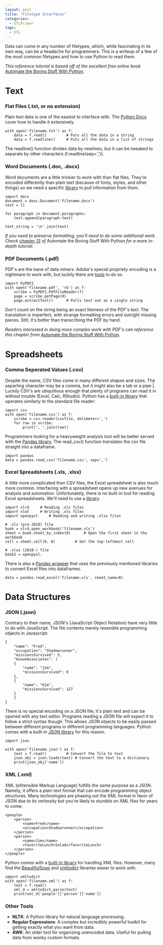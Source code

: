 ```yaml
---
layout: post
title: "Filetype Interfaces"
categories:
  - ETLPrimer
tags:
  - ETL
---
```


Data can come in any number of filetypes, which, while fascinating in its own way, can be a headache for programmers. This is a writeup of a few of the most common filetypes and how to use Python to read them.

*This reference tutorial is based off of the excellent free online book* [Automate the Boring Stuff With Python](https://automatetheboringstuff.com).

# Text

### Flat Files (.txt, or no extension)

Plain text data is one of the easiest to interface with. The [Python Docs](https://docs.python.org/3/tutorial/inputoutput.html) cover how to handle it extensively. 

```
with open('filename.txt') as f:
	data = f.read()			# Puts all the data in a string
	data = f.readline()		# Puts all the data in a list of strings
```

The readline() function divides data by newlines, but it can be tweaked to separate by other characters (f.readline(sep=',')). 


### Word Documents (.doc, .docx)

Word documents are a little trickier to work with than flat files. They're encoded differently than plain text (because of fonts, styles, and other things) so we need a specific [library](https://python-docx.readthedocs.io/en/latest/) to pull information from them.

```
import docx
document = doxc.Document('filename.docx')
text = []

for paragraph in document.paragraphs:
	text.append(paragraph.text)

text_string = '\n'.join(text)
```

*If you need to preserve formatting, you'll need to do some additional work. Check [chapter 13](https://automatetheboringstuff.com/chapter13/) of* Automate the Boring Stuff With Python *for a more in-depth tutorial.*

### PDF Documents (.pdf)

PDF's are the bane of data miners. Adobe's special propriety encoding is a nightmare to work with, but luckily there are [tools](https://pythonhosted.org/PyPDF2/) to do so.

```
import PyPDF2
with open('filename.pdf', 'rb') as f:
	scribe = PyPDF2.PdfFileReader(f)
	page = scribe.getPage(0)
	page.extractText()		# Pulls text out as a single string
```

Don't count on the string being an exact likeness of the PDF's text. The translation is imperfect, with strange formatting errors and outright missing pieces. Still, it's better than transcribing the PDF by hand.

*Readers interested in doing more complex work with PDF's can reference this chapter from* [Automate the Boring Stuff With Python](https://automatetheboringstuff.com/chapter13/).

# Spreadsheets

### Comma Seperated Values (.csv)

Despite the name, CSV files come in many different shapes and sizes. The separting character may be a comma, but it might also be a tab or a pipe \|. Luckily CSV's are ubiquitious enough that plenty of programs can read it in without trouble (Excel, Calc, RStudio). Python has a [built-in library](https://docs.python.org/3/library/csv.html) that operates similarly to the standard file reader:


```
import csv
with open('filename.csv') as f:
	scribe = csv.reader(csvfile, delimeter=',')
	for row in scribe:
		print(', '.join(row))
```

Programmers looking for a heavyweight analysis tool will be better served with the [Pandas library](https://pandas.pydata.org/pandas-docs/stable/generated/pandas.read_csv.html). The read_csv() function translates the csv file straight into a dataframe.

```
import pandas
data = pandas.read_csv('filename.csv', sep=',')
```

### Excel Spreadsheets (.xls, .xlsx)

A little more complicated than CSV files, the Excel spreadsheet is also much more common. Interfacing with a spreadsheet opens up new avenues for analysis and automation. Unfortunately, there is no built-in tool for reading Excel spreadsheets. We'll need to use a [library](http://www.python-excel.org/).

```
import xlrd		# Reading .xls files
import xlwt		# Writing .xls files
import openpyxl		# Reading and writing .xlsx files

# .xls (pre-2010) file
book = xlrd.open_workbook('filename.xls')
sheet = book.sheet_by_index(0)		# Open the first sheet in the workbook
cell = sheet.cell(0, 0)			# Get the top-leftmost cell

# .xlsx (2010-) file
book2 = openpyxl.

```

There is also a [Pandas wrapper](https://pandas.pydata.org/pandas-docs/stable/generated/pandas.read_excel.html) that uses the previously mentioned libraries to convert Excel files into dataframes.

```
data = pandas.read_excel('filename.xls', sheet_name=0)
```

# Data Structures

### JSON (.json)

Contrary to their name, JSON's (JavaScript Object Notation) have very little to do with JavaScript. The file contents merely resemble programming objects in Javascript:

```
{
	"name": "Fred",
	"occupation": "Shadowrunner",
	"missionsSurvived": 5,
	"knownAssociates": [
	{
		"name": "Jim",
		"missionsSurvived": 0
	},
	{
		"name": "Kim",
		"missionsSurvived": 127
	}
	]
}
```

There is no special encoding on a JSON file; it's plain text and can be opened with any text editor. Programs reading a JSON file will expect it to follow a strict syntax though. This allows JSON objects to be easily passed between different programs in different programming languages. Python comes with a built-in [JSON library](https://docs.python.org/3/library/json.html) for this reason.

```
import json

with open('filename.json') as f:
	text = f.read()			# Convert the file to text
	json_obj = json.loads(text)	# Convert the text to a dictionary
	print(json_obj['name'])			
```

### XML (.xml)

XML (eXtensible Markup Language) fulfills the same purpose as a JSON. Namely, it offers a plain text format that can encode programming object structures. Many technologies are phasing out the XML format in favor of JSON due to its verbosity but you're likely to stumble on XML files for years to come.

```
<people>
	<person>
		<name>Fred</name>
		<occupation>Shadowrunner</occupation>
	</person>
	<person>
		<name>Jim</name>
		<favoriteLunch>Salad</favoriteLunch>
	</person>
</people>
```

Python comes with a [built-in library](https://docs.python.org/3/library/xml.etree.elementtree.html) for handling XML files. However, many find the [BeautifulSoup](https://www.crummy.com/software/BeautifulSoup/bs4/doc/) and [xmltodict](https://pypi.python.org/pypi/xmltodict) libraries easier to work with.

```
import xmltodict
with open('filename.xml') as f:
	text = f.read()
	xml_d = xmltodict.parse(text)
	print(xml_d['people']['person']['name'])
```

### Other Tools

* **NLTK**: A Python library for natural language processing.
* **Regular Expressions**: A complex but incredibly powerful toolkit for getting exactly what you want from data.
* **AWK**: An older tool for organizing unencoded data. Useful for pulling data from wonky custom formats. 